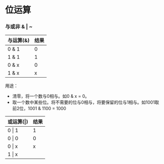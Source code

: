 # 位运算
### 与或非 & | ~
**与运算(&)** | **结果**
:--------|:----------
0 & 1 | 0
1 & 1 | 1
0 & x | 0
1 & x | x

用途：
- 清零，将一个数与0相与。如0 & x = 0。
- 取一个数中某些位。将不需要的位与0相与，将要保留的位与1相与。如1001取前2位，1001 & 1100 = 1000

**或运算(\|)** | **结果**
:-----|:---------
0 \| 1 | 1
0 \| 0 | 0
0 \| x | x
1 \| x | 
